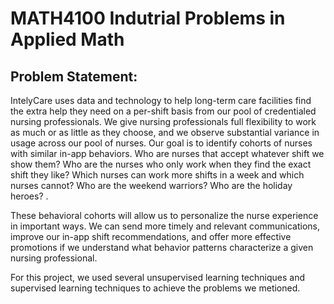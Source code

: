 # MATH4100 Indutrial Problems in Applied Math

## Problem Statement:

IntelyCare uses data and technology to help long-term care facilities find the extra help they need on a per-shift basis from our pool of credentialed nursing professionals. We give nursing professionals full flexibility to work as much or as little as they choose, and we observe substantial variance in usage across our pool of nurses. Our goal is to identify cohorts of nurses with similar in-app behaviors. Who are nurses that accept whatever shift we show them? Who are the nurses who only work when they find the exact shift they like? Which nurses can work more shifts in a week and which nurses cannot? Who are the weekend warriors? Who are the holiday heroes? . 

These behavioral cohorts will allow us to personalize the nurse experience in important ways. We can send more timely and relevant communications, improve our in-app shift recommendations, and offer more effective promotions if we understand what behavior patterns characterize a given nursing professional. 

For this project, we used several unsupervised learning techniques and supervised learning techniques to achieve the problems we metioned. 
